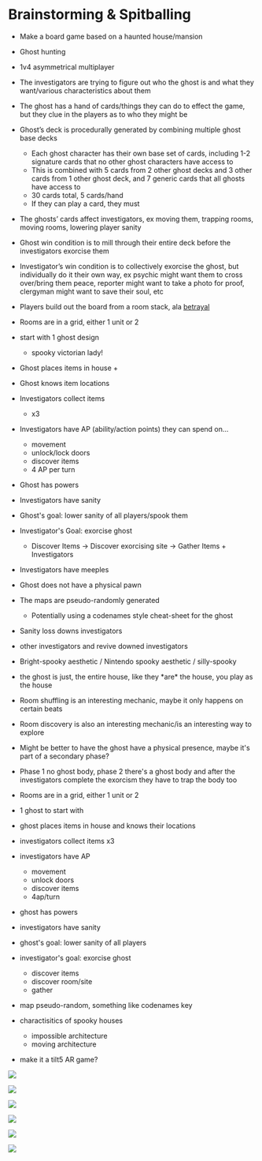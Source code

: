 # Brainstorming & Spitballing

* Make a board game based on a haunted house/mansion
* Ghost hunting
* 1v4 asymmetrical multiplayer
* The investigators are trying to figure out who the ghost is and what they want/various characteristics about them
* The ghost has a hand of cards/things they can do to effect the game, but they clue in the players as to who they might be
* Ghost’s deck is procedurally generated by combining multiple ghost base decks
  * Each ghost character has their own base set of cards, including 1-2 signature cards that no other ghost characters have access to
  * This is combined with 5 cards from 2 other ghost decks and 3 other cards from 1 other ghost deck, and 7 generic cards that all ghosts have access to
  * 30 cards total, 5 cards/hand
  * If they can play a card, they must
* The ghosts’ cards affect investigators, ex moving them, trapping rooms, moving rooms, lowering player sanity
* Ghost win condition is to mill through their entire deck before the investigators exorcise them
* Investigator’s win condition is to collectively exorcise the ghost, but individually do it their own way, ex psychic might want them to cross over/bring them peace, reporter might want to take a photo for proof, clergyman might want to save their soul, etc
* Players build out the board from a room stack, ala [betrayal](https://boardgamegeek.com/boardgame/10547/betrayal-house-hill)
* Rooms are in a grid, either 1 unit or 2
* start with 1 ghost design
  * spooky victorian lady!
* Ghost places items in house + 
* Ghost knows item locations
* Investigators collect items
  * x3
* Investigators have AP \(ability/action points\) they can spend on...
  * movement
  * unlock/lock doors
  * discover items
  * 4 AP per turn
* Ghost has powers
* Investigators have sanity
* Ghost's goal: lower sanity of all players/spook them
* Investigator's Goal: exorcise ghost
  * Discover Items -&gt; Discover exorcising site -&gt; Gather Items + Investigators
* Investigators have meeples
* Ghost does not have a physical pawn
* The maps are pseudo-randomly generated
  * Potentially using a codenames style cheat-sheet for the ghost
* Sanity loss downs investigators
* other investigators and revive downed investigators
* Bright-spooky aesthetic / Nintendo spooky aesthetic / silly-spooky
* the ghost is just, the entire house, like they \*are\* the house, you play as the house
* Room shuffling is an interesting mechanic, maybe it only happens on certain beats
* Room discovery is also an interesting mechanic/is an interesting way to explore
* Might be better to have the ghost have a physical presence, maybe it's part of a secondary phase?
* Phase 1 no ghost body, phase 2 there's a ghost body and after the investigators complete the exorcism they have to trap the body too





* Rooms are in a grid, either 1 unit or 2
* 1 ghost to start with
* ghost places items in house and knows their locations
* investigators collect items x3
* investigators have AP
  * movement
  * unlock doors
  * discover items
  * 4ap/turn
* ghost has powers
* investigators have sanity
* ghost's goal: lower sanity of all players
* investigator's goal: exorcise ghost
  * discover items
  * discover room/site
  * gather
* map pseudo-random, something like codenames key
* charactisitics of spooky houses
  * impossible architecture
  * moving architecture
* make it a tilt5 AR game?

![](../.gitbook/assets/image%20%2829%29.png)



![](../.gitbook/assets/image%20%2813%29.png)



![](../.gitbook/assets/image%20%2833%29.png)



![](../.gitbook/assets/image%20%2839%29.png)



![](../.gitbook/assets/image%20%283%29.png)



![](../.gitbook/assets/image%20%2811%29.png)

